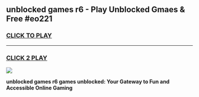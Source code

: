 
## unblocked games r6 - Play Unblocked Gmaes & Free #eo221
<h3>
<a href="https://premium.freeplayer.one?title=unblocked_games_r6&ref=01M">CLICK TO PLAY</a></h3>
<hr>

<h3>
<a href="https://premium.freeplayer.one?title=unblocked_games_r6&ref=01M">CLICK 2 PLAY</a>
  
</h3>

<a href="https://premium.freeplayer.one?title=unblocked_games_r6&ref=01M"><img src="https://clearcache.store/games.png"></a>


**unblocked games r6 games unblocked: Your Gateway to Fun and Accessible Online Gaming**
